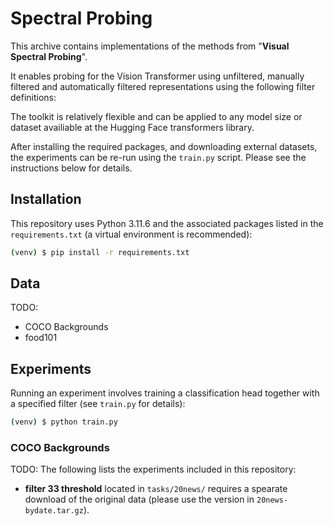 # Spectral Probing

This archive contains implementations of the methods from "**Visual Spectral Probing**".

It enables probing for the Vision Transformer using unfiltered, manually filtered and automatically filtered representations using the following filter definitions:

The toolkit is relatively flexible and can be applied to any model size or dataset availiable at the Hugging Face transformers library.

After installing the required packages, and downloading external datasets, the experiments can be re-run using the `train.py` script. Please see the instructions below for details.

## Installation

This repository uses Python 3.11.6 and the associated packages listed in the `requirements.txt` (a virtual environment is recommended):

```bash
(venv) $ pip install -r requirements.txt
```

## Data

TODO:
- COCO Backgrounds
- food101

## Experiments

Running an experiment involves training a classification head together with a specified filter (see `train.py` for details):

```bash
(venv) $ python train.py
```

### COCO Backgrounds

TODO:
The following lists the experiments included in this repository:

* **filter 33 threshold** located in `tasks/20news/` requires a spearate download of the original data (please use the version in `20news-bydate.tar.gz`).
